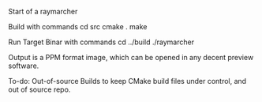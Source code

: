 Start of a raymarcher

Build with commands
	cd src
	cmake .
	make

Run Target Binar with commands
	cd ../build
	./raymarcher

Output is a PPM format image, which can be opened in any decent preview software.

To-do:
Out-of-source Builds to keep CMake build files under control, and out of source repo.
